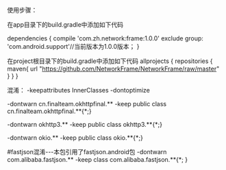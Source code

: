 使用步骤：

在app目录下的build.gradle中添加如下代码

dependencies {
   compile 'com.zh.network:frame:1.0.0' exclude group: 'com.android.support'//当前版本为1.0.0版本；
}


在project根目录下的build.gradle中添加如下代码
allprojects {
    repositories {
        maven{
            url "https://github.com/NetworkFrame/NetworkFrame/raw/master"
        }
    }
}


混淆：
 -keepattributes InnerClasses
 -dontoptimize
 
 -dontwarn cn.finalteam.okhttpfinal.**
 -keep public class cn.finalteam.okhttpfinal.**{*;}

 -dontwarn okhttp3.**
 -keep public class okhttp3.**{*;}

 -dontwarn okio.**
 -keep public class okio.**{*;}

 #fastjson混淆---本包引用了fastjson.android包
 -dontwarn com.alibaba.fastjson.**
 -keep class com.alibaba.fastjson.**{*; }



